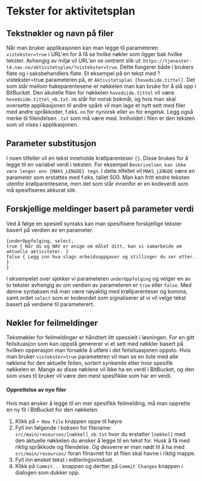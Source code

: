 # Tekster for aktivitetsplan

## Tekstnøkler og navn på filer
Når man bruker applikasjonen kan man legge til parameteren `vistekster=true` i URL'en for å få se hvilke nøkler som ligger bak hvilke tekster. Avhengig av miljø vil URL'en se omtrent slik ut: `https://tjenester-t4.nav.no/aktivitetsplan/?vistekster=true`. Dette fungerer både i brukers flate og i saksbehandlers flate.
Et eksempel på en tekst med ?vistekster=true parameteren på, er `Aktivitetsplan [hovedside.tittel]`. Det som står mellom hakeparentesene er nøkkelen man kan bruke for å slå opp i BitBucket. Den akutelle filen for nøkkelen `hovedside.tittel` vil være `hovedside.tittel_nb.txt`. `nb` står for norsk bokmål, og hvis man skal oversette applikasjonen til andre spårk vil man lage et nytt sett med filer med andre språkkoder, f.eks. `nn` for nynorsk eller `en` for engelsk. Legg også merke til filendelsen `.txt` som må være med. Innholdet i filen er den teksten som vil vises i applikasjonen.


## Parameter substitusjon
I noen tilfeller vil en tekst inneholde krøllparenteser `{}`. Disse brukes for å legge til en variabel verdi i teksten. For eksempel `Beskrivelsen kan ikke være lenger enn {MAKS_LENGDE} tegn`. I dette tilfellet vil `MAKS_LENGDE` være en parameter som erstattes med f.eks. tallet 500.
Man kan fritt endre teksten utenfor krøllparentesene, men det som står innenfor er en kodeverdi som må spesifiseres akkurat slik.


## Forskjellige meldinger basert på parameter verdi
Ved å følge en spesiell syntaks kan man spesifisere forskjellige tekster basert på verdien av en parameter.
```
{underOppfolging, select,
true { Når du og NAV er enige om målet ditt, kan vi samarbeide om aktuelle aktiviteter. }
false { Legg inn hva slags arbeidsoppgaver og stillinger du ser etter. }
}
```
I eksempelet over sjekker vi parameteren `underOppfolging` og velger en av to tekster avhengig av om verdien av parameteren er `true` eller `false`. Med denne syntaksen må man være nøyaktig med krøllparenteser og komma, samt ordet `select` som er kodeordet som signaliserer at vi vil velge tekst basert på verdiene til parameterert.


## Nøkler for feilmeldinger
Tekstnøkler for feilmeldinger er håndtert litt spessielt i løsningen. For en gitt feilsituasjon som kan oppstå genererer vi et sett med nøkkler basert på hvilken opperasjon man forsøkte å utføre i det feilsituasjonen oppsto. Hvis man bruker `vistekster=true` parameteren vil man se en liste med alle nøklene for den aktuelle feilen, sortert synkende etter hvor spesifik nøkkelen er. Mange av disse nøklene vil ikke ha en verdi i BitBucket, og den som vises til bruker vil være den mest spesifikke som har en verdi.

#### Opprettelse av nye filer
Hvis man ønsker å legge til en mer spesifikk feilmelding, må man opprette en ny fil i BitBucket for den nøkkelen.
1. Klikk på `+ New File` knappen oppe til høyre
1. Fyll inn følgende i boksen for filename: `src/main/resources/[nøkkel]_nb.txt` hvor du erstatter `[nøkkel]` med den aktuelle nøkkelen du ønsker å legge til en tekst for. Husk å få med riktig språkkode og filendelse. Og desverre er man nødt til å ha med `src/main/resources/` foran filnavnet for at filen skal havne i riktig mappe.
1. Fyll inn ønsket tekst i editeringsvinduet.
1. Klikk på `Commit...` knappen og dertter på `Commit Changes` knappen i dialogen som dukker opp.